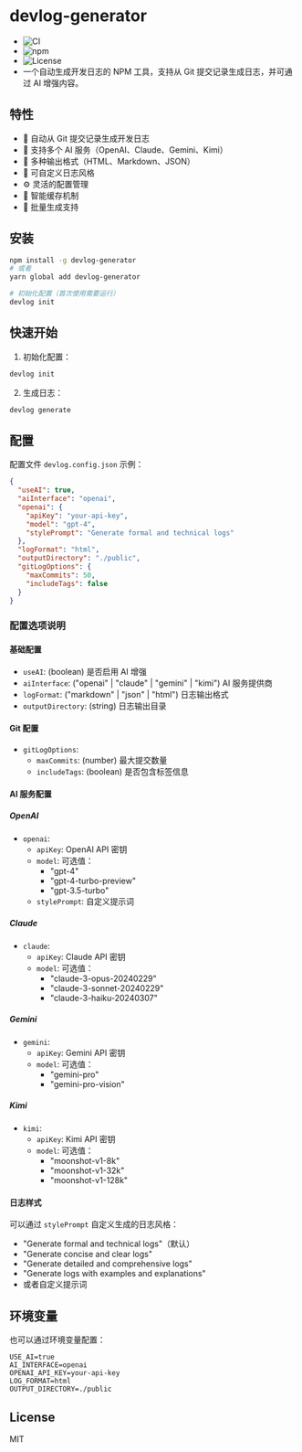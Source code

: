 # devlog-generator

- ![CI](https://github.com/yourusername/devlog-generator/workflows/CI/badge.svg)
- ![npm](https://img.shields.io/npm/v/devlog-generator)
- ![License](https://img.shields.io/npm/l/devlog-generator)
- 一个自动生成开发日志的 NPM 工具，支持从 Git 提交记录生成日志，并可通过 AI 增强内容。

## 特性

- 🚀 自动从 Git 提交记录生成开发日志
- 🤖 支持多个 AI 服务（OpenAI、Claude、Gemini、Kimi）
- 📝 多种输出格式（HTML、Markdown、JSON）
- 🎨 可自定义日志风格
- ⚙️ 灵活的配置管理
- 💾 智能缓存机制
- 🔄 批量生成支持

## 安装

```bash
npm install -g devlog-generator
# 或者
yarn global add devlog-generator

# 初始化配置（首次使用需要运行）
devlog init
```

## 快速开始

1. 初始化配置：

```bash
devlog init
```

2. 生成日志：

```bash
devlog generate
```

## 配置

配置文件 `devlog.config.json` 示例：

```json
{
  "useAI": true,
  "aiInterface": "openai",
  "openai": {
    "apiKey": "your-api-key",
    "model": "gpt-4",
    "stylePrompt": "Generate formal and technical logs"
  },
  "logFormat": "html",
  "outputDirectory": "./public",
  "gitLogOptions": {
    "maxCommits": 50,
    "includeTags": false
  }
}
```

### 配置选项说明

#### 基础配置

- `useAI`: (boolean) 是否启用 AI 增强
- `aiInterface`: ("openai" | "claude" | "gemini" | "kimi") AI 服务提供商
- `logFormat`: ("markdown" | "json" | "html") 日志输出格式
- `outputDirectory`: (string) 日志输出目录

#### Git 配置

- `gitLogOptions`:
  - `maxCommits`: (number) 最大提交数量
  - `includeTags`: (boolean) 是否包含标签信息

#### AI 服务配置

##### OpenAI

- `openai`:
  - `apiKey`: OpenAI API 密钥
  - `model`: 可选值：
    - "gpt-4"
    - "gpt-4-turbo-preview"
    - "gpt-3.5-turbo"
  - `stylePrompt`: 自定义提示词

##### Claude

- `claude`:
  - `apiKey`: Claude API 密钥
  - `model`: 可选值：
    - "claude-3-opus-20240229"
    - "claude-3-sonnet-20240229"
    - "claude-3-haiku-20240307"

##### Gemini

- `gemini`:
  - `apiKey`: Gemini API 密钥
  - `model`: 可选值：
    - "gemini-pro"
    - "gemini-pro-vision"

##### Kimi

- `kimi`:
  - `apiKey`: Kimi API 密钥
  - `model`: 可选值：
    - "moonshot-v1-8k"
    - "moonshot-v1-32k"
    - "moonshot-v1-128k"

#### 日志样式

可以通过 `stylePrompt` 自定义生成的日志风格：

- "Generate formal and technical logs"（默认）
- "Generate concise and clear logs"
- "Generate detailed and comprehensive logs"
- "Generate logs with examples and explanations"
- 或者自定义提示词

## 环境变量

也可以通过环境变量配置：

```env
USE_AI=true
AI_INTERFACE=openai
OPENAI_API_KEY=your-api-key
LOG_FORMAT=html
OUTPUT_DIRECTORY=./public
```

## License

MIT
